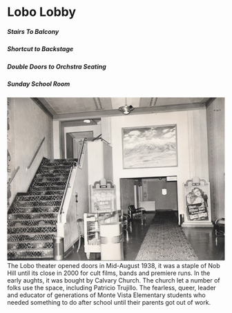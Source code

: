 # Lobo Lobby

##### Stairs To Balcony  
##### Shortcut to Backstage  
##### Double Doors to Orchstra Seating  
##### Sunday School Room  

![image of lobby](i2.jpg)
The Lobo theater opened doors in Mid-August 1938, it was a staple of Nob Hill until its close in 2000 for cult films, bands and premiere runs. In the early aughts, it was bought by Calvary Church. The church let a number of folks use the space, including Patricio Trujillo. The fearless, queer, leader and educator of generations of Monte Vista Elementary students who needed something to do after school until their parents got out of work. 
